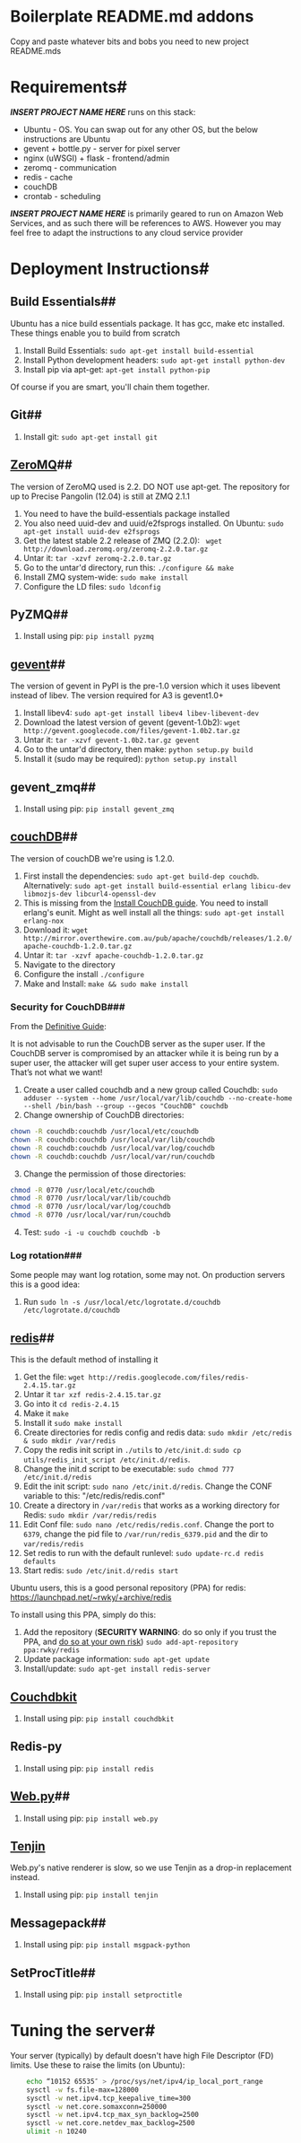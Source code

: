 # Boilerplate README.md addons #

Copy and paste whatever bits and bobs you need to new project README.mds

# Requirements#

___INSERT PROJECT NAME HERE___ runs on this stack:

* Ubuntu - OS. You can swap out for any other OS, but the below instructions are Ubuntu
* gevent + bottle.py - server for pixel server
* nginx (uWSGI) + flask - frontend/admin
* zeromq - communication
* redis - cache
* couchDB
* crontab - scheduling

___INSERT PROJECT NAME HERE___ is primarily geared to run on Amazon Web Services, and as such there will be references to AWS. However you may feel free to adapt the instructions to any cloud service provider


# Deployment Instructions#

## Build Essentials##

Ubuntu has a nice build essentials package. It has gcc, make etc installed. These things enable you to build from scratch

1. Install Build Essentials: `sudo apt-get install build-essential`
2. Install Python development headers: `sudo apt-get install python-dev`
3. Install pip via apt-get: `apt-get install python-pip`

Of course if you are smart, you'll chain them together.

## Git##

1. Install git: `sudo apt-get install git`

## [ZeroMQ](http://zeromq.org)##

The version of ZeroMQ used is 2.2. DO NOT use apt-get. The repository for up to Precise Pangolin (12.04) is still at ZMQ 2.1.1

1. You need to have the build-essentials package installed
2. You also need uuid-dev and uuid/e2fsprogs installed. On Ubuntu: `sudo apt-get install uuid-dev e2fsprogs`
3. Get the latest stable 2.2 release of ZMQ (2.2.0): ` wget http://download.zeromq.org/zeromq-2.2.0.tar.gz`
4. Untar it: `tar -xzvf zeromq-2.2.0.tar.gz`
5. Go to the untar'd directory, run this: `./configure && make`
6. Install ZMQ system-wide: `sudo make install`
7. Configure the LD files: `sudo ldconfig`

## PyZMQ##

1. Install using pip: `pip install pyzmq`

## [gevent](http://gevent.org)##

The version of gevent in PyPI is the pre-1.0 version which it uses libevent instead of libev. The version required for A3 is gevent1.0+

1. Install libev4: ` sudo apt-get install libev4 libev-libevent-dev `
2. Download the latest version of gevent (gevent-1.0b2): ` wget http://gevent.googlecode.com/files/gevent-1.0b2.tar.gz `
3. Untar it: `tar -xzvf gevent-1.0b2.tar.gz gevent`
4. Go to the untar'd directory, then make: `python setup.py build`
5. Install it (sudo may be required): `python setup.py install`

## gevent_zmq##

1. Install using pip: `pip install gevent_zmq`

## [couchDB](http://couchdb.apache.org)##

The version of couchDB we're using is 1.2.0. 

1. First install the dependencies: `sudo apt-get build-dep couchdb`. Alternatively: `sudo apt-get install build-essential erlang libicu-dev libmozjs-dev libcurl4-openssl-dev`
2. This is missing from the [Install CouchDB guide](http://wiki.apache.org/couchdb/Installing_on_Ubuntu). You need to install erlang's eunit. Might as well install all the things: `sudo apt-get install erlang-nox`
3. Download it: `wget http://mirror.overthewire.com.au/pub/apache/couchdb/releases/1.2.0/apache-couchdb-1.2.0.tar.gz`
4. Untar it: `tar -xzvf apache-couchdb-1.2.0.tar.gz`
5. Navigate to the directory
6. Configure the install `./configure`
7. Make and Install: `make && sudo make install`

### Security for CouchDB###

From the [Definitive Guide](http://guide.couchdb.org/draft/source.html):

It is not advisable to run the CouchDB server as the super user. If the CouchDB server is compromised by an attacker while it is being run by a super user, the attacker will get super user access to your entire system. That’s not what we want!

1. Create a user called couchdb and a new group called Couchdb: `sudo adduser --system --home /usr/local/var/lib/couchdb --no-create-home --shell /bin/bash --group --gecos "CouchDB" couchdb`
2. Change ownership of CouchDB directories:
```bash
chown -R couchdb:couchdb /usr/local/etc/couchdb
chown -R couchdb:couchdb /usr/local/var/lib/couchdb
chown -R couchdb:couchdb /usr/local/var/log/couchdb
chown -R couchdb:couchdb /usr/local/var/run/couchdb
```
3. Change the permission of those directories: 
```bash
chmod -R 0770 /usr/local/etc/couchdb
chmod -R 0770 /usr/local/var/lib/couchdb
chmod -R 0770 /usr/local/var/log/couchdb
chmod -R 0770 /usr/local/var/run/couchdb
```
4. Test: `sudo -i -u couchdb couchdb -b`

### Log rotation###

Some people may want log rotation, some may not. On production servers this is a good idea:

1. Run `sudo ln -s /usr/local/etc/logrotate.d/couchdb /etc/logrotate.d/couchdb`


## [redis](http://redis.io)##

This is the default method of installing it

1. Get the file: `wget http://redis.googlecode.com/files/redis-2.4.15.tar.gz`
2. Untar it `tar xzf redis-2.4.15.tar.gz`
3. Go into it `cd redis-2.4.15`
4. Make it `make`
5. Install it `sudo make install`
6. Create directories for redis config and redis data: `sudo mkdir /etc/redis & sudo mkdir /var/redis`
7. Copy the redis init script in `./utils` to `/etc/init.d`: `sudo cp utils/redis_init_script /etc/init.d/redis`. 
8. Change the init.d script to be executable: `sudo chmod 777 /etc/init.d/redis`
9. Edit the init script: `sudo nano /etc/init.d/redis`. Change the CONF variable to this: "/etc/redis/redis.conf"
10. Create a directory in `/var/redis` that works as a working directory for Redis: `sudo mkdir /var/redis/redis`
11. Edit Conf file: `sudo nano /etc/redis/redis.conf`. Change the port to `6379`, change the pid file to `/var/run/redis_6379.pid` and the dir to `var/redis/redis`
12. Set redis to run with the default runlevel: `sudo update-rc.d redis defaults`
13. Start redis: `sudo /etc/init.d/redis start`

Ubuntu users, this is a good personal repository (PPA) for redis: https://launchpad.net/~rwky/+archive/redis

To install using this PPA, simply do this:

1. Add the repository (**SECURITY WARNING**: do so only if you trust the PPA, and [do so at your own risk](http://lwn.net/Articles/367874/)) `sudo add-apt-repository ppa:rwky/redis`
2. Update package information: `sudo apt-get update`
3. Install/update: `sudo apt-get install redis-server`

## [Couchdbkit](http://couchdbkit.org) ##

1. Install using pip: `pip install couchdbkit`

## Redis-py ##

1. Install using pip: `pip install redis`

## [Web.py](http://webpy.org)##

1. Install using pip: `pip install web.py`

## [Tenjin](http://www.kuwata-lab.com/tenjin)

Web.py's native renderer is slow, so we use Tenjin as a drop-in replacement instead.

1. Install using pip: `pip install tenjin`

## Messagepack##

1. Install using pip: `pip install msgpack-python`

## SetProcTitle##

1. Install using pip: `pip install setproctitle`


# Tuning the server#

Your server (typically) by default doesn't have high File Descriptor (FD) limits. Use these to raise the limits (on Ubuntu):
```bash
	echo “10152 65535″ > /proc/sys/net/ipv4/ip_local_port_range
	sysctl -w fs.file-max=128000
	sysctl -w net.ipv4.tcp_keepalive_time=300
	sysctl -w net.core.somaxconn=250000
	sysctl -w net.ipv4.tcp_max_syn_backlog=2500
	sysctl -w net.core.netdev_max_backlog=2500
	ulimit -n 10240
```
